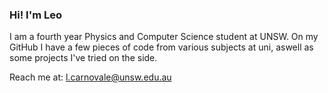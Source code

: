 ### Hi! I'm Leo

I am a fourth year Physics and Computer Science student at UNSW. 
On my GitHub I have a few pieces of code from various subjects at uni, aswell as some projects 
I've tried on the side. 

Reach me at: l.carnovale@unsw.edu.au

<!--
**LCarnovale/LCarnovale** is a ✨ _special_ ✨ repository because its `README.md` (this file) appears on your GitHub profile.

Here are some ideas to get you started:

- 🔭 I’m currently working on ...
- 🌱 I’m currently learning ...
- 👯 I’m looking to collaborate on ...
- 🤔 I’m looking for help with ...
- 💬 Ask me about ...
- 📫 How to reach me: ...
- 😄 Pronouns: ...
- ⚡ Fun fact: ...
-->

